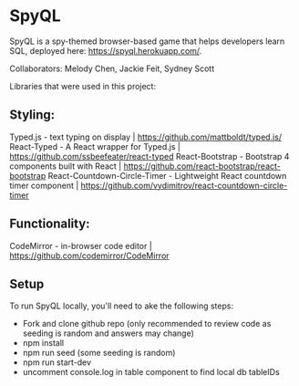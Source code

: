 # SpyQL

SpyQL is a spy-themed browser-based game that helps developers learn SQL, deployed here: https://spyql.herokuapp.com/.

Collaborators: Melody Chen, Jackie Feit, Sydney Scott

Libraries that were used in this project:

## Styling:

Typed.js - text typing on display | https://github.com/mattboldt/typed.js/
React-Typed - A React wrapper for Typed.js | https://github.com/ssbeefeater/react-typed
React-Bootstrap - Bootstrap 4 components built with React | https://github.com/react-bootstrap/react-bootstrap
React-Countdown-Circle-Timer - Lightweight React countdown timer component | https://github.com/vydimitrov/react-countdown-circle-timer

## Functionality:

CodeMirror - in-browser code editor | https://github.com/codemirror/CodeMirror

## Setup

To run SpyQL locally, you'll need to ake the following steps:

* Fork and clone github repo (only recommended to review code as seeding is random and answers may change)
* npm install
* npm run seed (some seeding is random)
* npm run start-dev
* uncomment console.log in table component to find local db tableIDs
